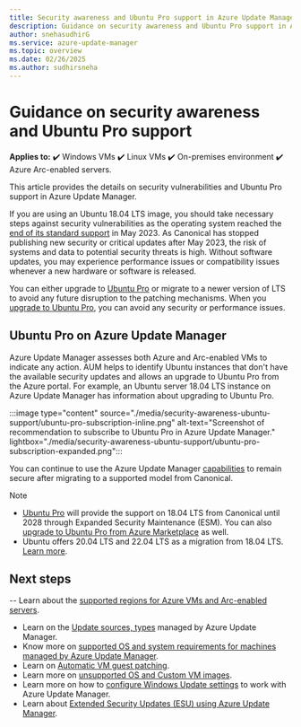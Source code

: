 ```yaml
---
title: Security awareness and Ubuntu Pro support in Azure Update Manager
description: Guidance on security awareness and Ubuntu Pro support in Azure Update Manager.
author: snehasudhirG
ms.service: azure-update-manager
ms.topic: overview
ms.date: 02/26/2025
ms.author: sudhirsneha
---
```


# Guidance on security awareness and Ubuntu Pro support

**Applies to:** :heavy_check_mark: Windows VMs :heavy_check_mark: Linux VMs :heavy_check_mark: On-premises environment :heavy_check_mark: Azure Arc-enabled servers.


This article provides the details on security vulnerabilities and Ubuntu Pro support in Azure Update Manager.

If you are using an Ubuntu 18.04 LTS image, you should take necessary steps against security vulnerabilities as the operating system reached the [end of its standard support](https://ubuntu.com/18-04/azure) in May 2023. As Canonical has stopped publishing new security or critical updates after May 2023, the risk of systems and data to potential security threats is high. Without software updates, you may experience performance issues or compatibility issues whenever a new hardware or software is released.

You can either upgrade to [Ubuntu Pro](https://ubuntu.com/azure/pro) or migrate to a newer version of LTS to avoid any future disruption to the patching mechanisms. When you [upgrade to Ubuntu Pro](https://ubuntu.com/blog/enhancing-the-ubuntu-experience-on-azure-introducing-ubuntu-pro-updates-awareness), you can avoid any security or performance issues. 


## Ubuntu Pro on Azure Update Manager
 
Azure Update Manager assesses both Azure and Arc-enabled VMs to indicate any action. AUM helps to identify Ubuntu instances that don't have the available security updates and allows an upgrade to Ubuntu Pro from the Azure portal. For example, an Ubuntu server 18.04 LTS instance on Azure Update Manager has information about upgrading to Ubuntu Pro.

:::image type="content" source="./media/security-awareness-ubuntu-support/ubuntu-pro-subscription-inline.png" alt-text="Screenshot of recommendation to subscribe to Ubuntu Pro in Azure Update Manager." lightbox="./media/security-awareness-ubuntu-support/ubuntu-pro-subscription-expanded.png":::

You can continue to use the Azure Update Manager [capabilities](updates-maintenance-schedules.md) to remain secure after migrating to a supported model from Canonical.

> [!NOTE]
> - [Ubuntu Pro](https://ubuntu.com/azure/pro) will provide the support on 18.04 LTS from Canonical until 2028 through Expanded Security Maintenance (ESM). You can also [upgrade to Ubuntu Pro from Azure Marketplace](https://azuremarketplace.microsoft.com/marketplace/apps/canonical.0001-com-ubuntu-pro-bionic?tab=Overview) as well.
> - Ubuntu offers 20.04 LTS and 22.04 LTS as a migration from 18.04 LTS. [Learn more](https://ubuntu.com/18-04/azure).

 
## Next steps
-- Learn about the [supported regions for Azure VMs and Arc-enabled servers](supported-regions.md).
- Learn on the [Update sources, types](support-matrix.md) managed by Azure Update Manager.
- Know more on [supported OS and system requirements for machines managed by Azure Update Manager](support-matrix-updates.md).
- Learn on [Automatic VM guest patching](support-matrix-automatic-guest-patching.md).
- Learn more on [unsupported OS and Custom VM images](unsupported-workloads.md).
- Learn more on how to [configure Windows Update settings](configure-wu-agent.md) to work with Azure Update Manager. 
- Learn about [Extended Security Updates (ESU) using Azure Update Manager](extended-security-updates.md).
